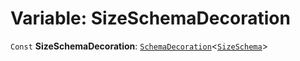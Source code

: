 # Variable: SizeSchemaDecoration

`Const` **SizeSchemaDecoration**: [`SchemaDecoration`](/en/auto-docs/free-layout-editor/interfaces/SchemaDecoration-1.md)<[`SizeSchema`](/en/auto-docs/free-layout-editor/interfaces/SizeSchema-1.md)>
